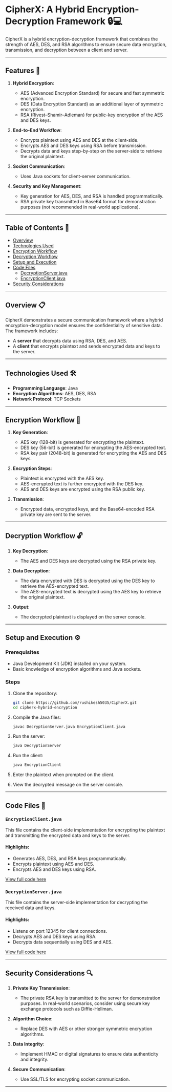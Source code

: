 # CipherX: A Hybrid Encryption-Decryption Framework 🔒💻

CipherX is a hybrid encryption-decryption framework that combines the strength of AES, DES, and RSA algorithms to ensure secure data encryption, transmission, and decryption between a client and server.

---

## Features 🌟

1. **Hybrid Encryption**:

   - AES (Advanced Encryption Standard) for secure and fast symmetric encryption.
   - DES (Data Encryption Standard) as an additional layer of symmetric encryption.
   - RSA (Rivest–Shamir–Adleman) for public-key encryption of the AES and DES keys.

2. **End-to-End Workflow**:

   - Encrypts plaintext using AES and DES at the client-side.
   - Encrypts AES and DES keys using RSA before transmission.
   - Decrypts data and keys step-by-step on the server-side to retrieve the original plaintext.

3. **Socket Communication**:

   - Uses Java sockets for client-server communication.

4. **Security and Key Management**:
   - Key generation for AES, DES, and RSA is handled programmatically.
   - RSA private key transmitted in Base64 format for demonstration purposes (not recommended in real-world applications).

---

## Table of Contents 📑

- [Overview](#overview)
- [Technologies Used](#technologies-used)
- [Encryption Workflow](#encryption-workflow)
- [Decryption Workflow](#decryption-workflow)
- [Setup and Execution](#setup-and-execution)
- [Code Files](#code-files)
  - [DecryptionServer.java](#decryptionserverjava)
  - [EncryptionClient.java](#encryptionclientjava)
- [Security Considerations](#security-considerations)

---

## Overview 📋

CipherX demonstrates a secure communication framework where a hybrid encryption-decryption model ensures the confidentiality of sensitive data. The framework includes:

- A **server** that decrypts data using RSA, DES, and AES.
- A **client** that encrypts plaintext and sends encrypted data and keys to the server.

---

## Technologies Used 🛠️

- **Programming Language**: Java
- **Encryption Algorithms**: AES, DES, RSA
- **Network Protocol**: TCP Sockets

---

## Encryption Workflow 🔐

1. **Key Generation**:

   - AES key (128-bit) is generated for encrypting the plaintext.
   - DES key (56-bit) is generated for encrypting the AES-encrypted text.
   - RSA key pair (2048-bit) is generated for encrypting the AES and DES keys.

2. **Encryption Steps**:

   - Plaintext is encrypted with the AES key.
   - AES-encrypted text is further encrypted with the DES key.
   - AES and DES keys are encrypted using the RSA public key.

3. **Transmission**:
   - Encrypted data, encrypted keys, and the Base64-encoded RSA private key are sent to the server.

---

## Decryption Workflow 🔓

1. **Key Decryption**:

   - The AES and DES keys are decrypted using the RSA private key.

2. **Data Decryption**:

   - The data encrypted with DES is decrypted using the DES key to retrieve the AES-encrypted text.
   - The AES-encrypted text is decrypted using the AES key to retrieve the original plaintext.

3. **Output**:
   - The decrypted plaintext is displayed on the server console.

---

## Setup and Execution ⚙️

### Prerequisites

- Java Development Kit (JDK) installed on your system.
- Basic knowledge of encryption algorithms and Java sockets.

### Steps

1. Clone the repository:

   ```bash
   git clone https://github.com/rushikesh5035/CipherX.git
   cd cipherx-hybrid-encryption
   ```

2. Compile the Java files:

   ```bash
   javac DecryptionServer.java EncryptionClient.java
   ```

3. Run the server:

   ```bash
   java DecryptionServer
   ```

4. Run the client:

   ```bash
   java EncryptionClient
   ```

5. Enter the plaintext when prompted on the client.
6. View the decrypted message on the server console.

---

## Code Files 📂

### `EncryptionClient.java`

This file contains the client-side implementation for encrypting the plaintext and transmitting the encrypted data and keys to the server.

#### Highlights:

- Generates AES, DES, and RSA keys programmatically.
- Encrypts plaintext using AES and DES.
- Encrypts AES and DES keys using RSA.

[View full code here](./EncryptionClient.java)

### `DecryptionServer.java`

This file contains the server-side implementation for decrypting the received data and keys.

#### Highlights:

- Listens on port 12345 for client connections.
- Decrypts AES and DES keys using RSA.
- Decrypts data sequentially using DES and AES.

[View full code here](./DecryptionServer.java)

---

## Security Considerations 🔍

1. **Private Key Transmission**:

   - The private RSA key is transmitted to the server for demonstration purposes. In real-world scenarios, consider using secure key exchange protocols such as Diffie-Hellman.

2. **Algorithm Choice**:

   - Replace DES with AES or other stronger symmetric encryption algorithms.

3. **Data Integrity**:

   - Implement HMAC or digital signatures to ensure data authenticity and integrity.

4. **Secure Communication**:
   - Use SSL/TLS for encrypting socket communication.

---

